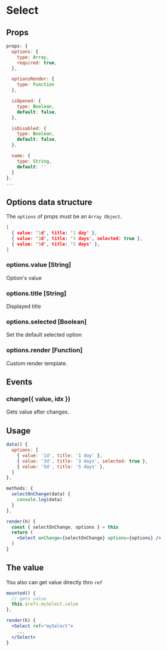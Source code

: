 # Select

## Props

```js
props: {
  options: {
    type: Array,
    required: true,
  },

  optionsRender: {
    type: Function
  },

  isOpened: {
    type: Boolean,
    default: false,
  },

  isDisabled: {
    type: Boolean,
    default: false,
  },

  name: {
    type: String,
    default: ''
  }
},
...
```

## Options data structure
The `options` of props must be an `Array Object`.

```json
[
  { value: '1d', title: '1 day' },
  { value: '3d', title: '3 days', selected: true },
  { value: '5d', title: '5 days' },
]
```
### options.value [String]
Option's value

### options.title [String]
Displayed title

### options.selected [Boolean]
Set the default selected option

### options.render [Function]
Custom render template.

## Events
### change({ value, idx })
Gets value after changes.

## Usage
```jsx
data() {
  options: [
    { value: '1d', title: '1 day' },
    { value: '3d', title: '3 days', selected: true },
    { value: '5d', title: '5 days' },
  ]
},

methods: {
  selectOnChange(data) {
    console.log(data)
  }
},

render(h) {
  const { selectOnChange, options } = this
  return (
    <Select onChange={selectOnChange} options={options} />
  )
}
```

## The value
You also can get value directly thro `ref`

```jsx
mounted() {
  // gets value
  this.$refs.mySelect.value
},

render(h) {
  <Select ref="mySelect">
    ...
  </Select>
}
```
